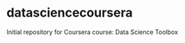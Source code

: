 datasciencecoursera
===================

Initial repository for Coursera course: Data Science Toolbox
